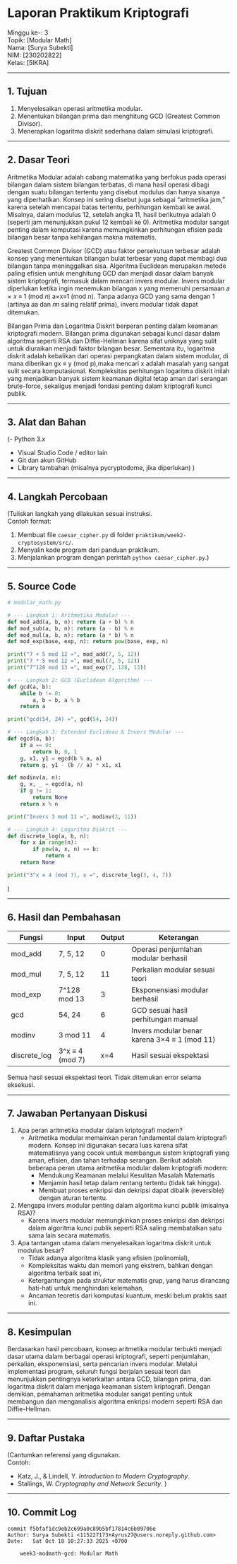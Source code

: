 # Laporan Praktikum Kriptografi
Minggu ke-: 3  
Topik: [Modular Math]  
Nama: [Surya Subekti]  
NIM: [230202822]  
Kelas: [5IKRA]  

---

## 1. Tujuan
1. Menyelesaikan operasi aritmetika modular.
2. Menentukan bilangan prima dan menghitung GCD (Greatest Common Divisor).
3. Menerapkan logaritma diskrit sederhana dalam simulasi kriptografi.

---

## 2. Dasar Teori
Aritmetika Modular adalah cabang matematika yang berfokus pada operasi bilangan dalam sistem bilangan terbatas, di mana hasil operasi dibagi dengan suatu bilangan tertentu yang disebut modulus dan hanya sisanya yang diperhatikan. Konsep ini sering disebut juga sebagai “aritmetika jam,” karena setelah mencapai batas tertentu, perhitungan kembali ke awal. Misalnya, dalam modulus 12, setelah angka 11, hasil berikutnya adalah 0 (seperti jam menunjukkan pukul 12 kembali ke 0). Aritmetika modular sangat penting dalam komputasi karena memungkinkan perhitungan efisien pada bilangan besar tanpa kehilangan makna matematis.

Greatest Common Divisor (GCD) atau faktor persekutuan terbesar adalah konsep yang menentukan bilangan bulat terbesar yang dapat membagi dua bilangan tanpa meninggalkan sisa. Algoritma Euclidean merupakan metode paling efisien untuk menghitung GCD dan menjadi dasar dalam banyak sistem kriptografi, termasuk dalam mencari invers modular. Invers modular diperlukan ketika ingin menemukan bilangan 
 x yang memenuhi persamaan 𝑎 × 𝑥 ≡ 1 (mod 𝑛) a×x≡1 (mod n). Tanpa adanya GCD yang sama dengan 1 (artinya 𝑎a dan 𝑛n saling relatif prima), invers modular tidak dapat ditemukan.

Bilangan Prima dan Logaritma Diskrit berperan penting dalam keamanan kriptografi modern. Bilangan prima digunakan sebagai kunci dasar dalam algoritma seperti RSA dan Diffie-Hellman karena sifat uniknya yang sulit untuk diuraikan menjadi faktor bilangan besar. Sementara itu, logaritma diskrit adalah kebalikan dari operasi perpangkatan dalam sistem modular, di mana diberikan gx ≡ y (mod p),maka mencari
x adalah masalah yang sangat sulit secara komputasional. Kompleksitas perhitungan logaritma diskrit inilah yang menjadikan banyak sistem keamanan digital tetap aman dari serangan brute-force, sekaligus menjadi fondasi penting dalam kriptografi kunci publik. 

---

## 3. Alat dan Bahan
(- Python 3.x  
- Visual Studio Code / editor lain  
- Git dan akun GitHub  
- Library tambahan (misalnya pycryptodome, jika diperlukan)  )

---

## 4. Langkah Percobaan
(Tuliskan langkah yang dilakukan sesuai instruksi.  
Contoh format:
1. Membuat file `caesar_cipher.py` di folder `praktikum/week2-cryptosystem/src/`.
2. Menyalin kode program dari panduan praktikum.
3. Menjalankan program dengan perintah `python caesar_cipher.py`.)

---

## 5. Source Code
```python
# modular_math.py

# --- Langkah 1: Aritmetika Modular ---
def mod_add(a, b, n): return (a + b) % n
def mod_sub(a, b, n): return (a - b) % n
def mod_mul(a, b, n): return (a * b) % n
def mod_exp(base, exp, n): return pow(base, exp, n)

print("7 + 5 mod 12 =", mod_add(7, 5, 12))
print("7 * 5 mod 12 =", mod_mul(7, 5, 12))
print("7^128 mod 13 =", mod_exp(7, 128, 13))

# --- Langkah 2: GCD (Euclidean Algorithm) ---
def gcd(a, b):
    while b != 0:
        a, b = b, a % b
    return a

print("gcd(54, 24) =", gcd(54, 24))

# --- Langkah 3: Extended Euclidean & Invers Modular ---
def egcd(a, b):
    if a == 0:
        return b, 0, 1
    g, x1, y1 = egcd(b % a, a)
    return g, y1 - (b // a) * x1, x1

def modinv(a, n):
    g, x, _ = egcd(a, n)
    if g != 1:
        return None
    return x % n

print("Invers 3 mod 11 =", modinv(3, 11))

# --- Langkah 4: Logaritma Diskrit ---
def discrete_log(a, b, n):
    for x in range(n):
        if pow(a, x, n) == b:
            return x
    return None

print("3^x ≡ 4 (mod 7), x =", discrete_log(3, 4, 7))
```
)

---

## 6. Hasil dan Pembahasan

| Fungsi | Input | Output | Keterangan |
|---------|--------|---------|------------|
| mod_add | 7, 5, 12 | 0 | Operasi penjumlahan modular berhasil |
| mod_mul | 7, 5, 12 | 11 | Perkalian modular sesuai teori |
| mod_exp | 7^128 mod 13 | 3 | Eksponensiasi modular berhasil |
| gcd | 54, 24 | 6 | GCD sesuai hasil perhitungan manual |
| modinv | 3 mod 11 | 4 | Invers modular benar karena 3×4 ≡ 1 (mod 11) |
| discrete_log | 3^x ≡ 4 (mod 7) | x=4 | Hasil sesuai ekspektasi |

Semua hasil sesuai ekspektasi teori. Tidak ditemukan error selama eksekusi.

---

## 7. Jawaban Pertanyaan Diskusi
1. Apa peran aritmetika modular dalam kriptografi modern?
   - Aritmetika modular memainkan peran fundamental dalam kriptografi modern. Konsep ini digunakan secara luas karena sifat matematisnya yang cocok untuk membangun sistem kriptografi yang aman, efisien, dan tahan terhadap serangan. Berikut adalah beberapa peran utama aritmetika modular dalam kriptografi modern:
        - Mendukung Keamanan melalui Kesulitan Masalah Matematis
        - Menjamin hasil tetap dalam rentang tertentu (tidak tak hingga).
        - Membuat proses enkripsi dan dekripsi dapat dibalik (reversible) dengan aturan tertentu.
3. Mengapa invers modular penting dalam algoritma kunci publik (misalnya RSA)?
   - Karena invers modular memungkinkan proses enkripsi dan dekripsi dalam algoritma kunci publik seperti RSA saling membatalkan satu sama lain secara matematis.
5. Apa tantangan utama dalam menyelesaikan logaritma diskrit untuk modulus besar?
   - Tidak adanya algoritma klasik yang efisien (polinomial),
   - Kompleksitas waktu dan memori yang ekstrem, bahkan dengan algoritma terbaik saat ini,
   - Ketergantungan pada struktur matematis grup, yang harus dirancang hati-hati untuk menghindari kelemahan,
   - Ancaman teoretis dari komputasi kuantum, meski belum praktis saat ini.
---

## 8. Kesimpulan
Berdasarkan hasil percobaan, konsep aritmetika modular terbukti menjadi dasar utama dalam berbagai operasi kriptografi, seperti penjumlahan, perkalian, eksponensiasi, serta pencarian invers modular. Melalui implementasi program, seluruh fungsi berjalan sesuai teori dan menunjukkan pentingnya keterkaitan antara GCD, bilangan prima, dan logaritma diskrit dalam menjaga keamanan sistem kriptografi. Dengan demikian, pemahaman aritmetika modular sangat penting untuk membangun dan menganalisis algoritma enkripsi modern seperti RSA dan Diffie-Hellman.

---

## 9. Daftar Pustaka
(Cantumkan referensi yang digunakan.  
Contoh:  
- Katz, J., & Lindell, Y. *Introduction to Modern Cryptography*.  
- Stallings, W. *Cryptography and Network Security*.  )

---

## 10. Commit Log
```
commit f5bfaf1dc9eb2c699a0c89b5bf17814c6b09706e
Author: Surya Subekti <115227173+Ayrus27@users.noreply.github.com>
Date:   Sat Oct 18 10:27:33 2025 +0700

    week3-modmath-gcd: Modular Math
```
